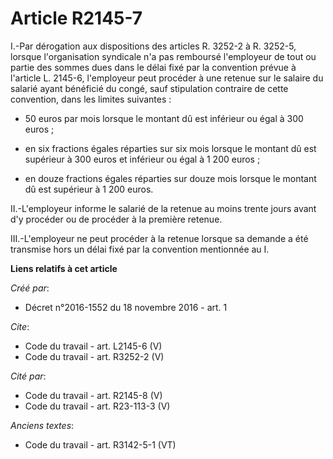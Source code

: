 # Article R2145-7

I.-Par dérogation aux dispositions des articles R. 3252-2 à R. 3252-5, lorsque l'organisation syndicale n'a pas remboursé
l'employeur de tout ou partie des sommes dues dans le délai fixé par la convention prévue à l'article L. 2145-6, l'employeur
peut procéder à une retenue sur le salaire du salarié ayant bénéficié du congé, sauf stipulation contraire de cette
convention, dans les limites suivantes :

- 50 euros par mois lorsque le montant dû est inférieur ou égal à 300 euros ;

- en six fractions égales réparties sur six mois lorsque le montant dû est supérieur à 300 euros et inférieur ou égal à 1 200
euros ;

- en douze fractions égales réparties sur douze mois lorsque le montant dû est supérieur à 1 200 euros. 

II.-L'employeur informe le salarié de la retenue au moins trente jours avant d'y procéder ou de procéder à la première
retenue. 

III.-L'employeur ne peut procéder à la retenue lorsque sa demande a été transmise hors un délai fixé par la convention
mentionnée au I.

**Liens relatifs à cet article**

_Créé par_:

  - Décret n°2016-1552 du 18 novembre 2016 - art. 1

_Cite_:

  - Code du travail - art. L2145-6 (V)
  - Code du travail - art. R3252-2 (V)

_Cité par_:

  - Code du travail - art. R2145-8 (V)
  - Code du travail - art. R23-113-3 (V)

_Anciens textes_:

  - Code du travail - art. R3142-5-1 (VT)
